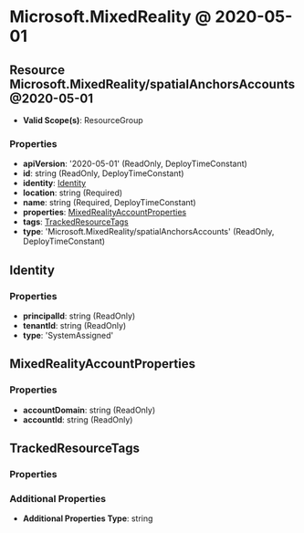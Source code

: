 # Microsoft.MixedReality @ 2020-05-01

## Resource Microsoft.MixedReality/spatialAnchorsAccounts@2020-05-01
* **Valid Scope(s)**: ResourceGroup
### Properties
* **apiVersion**: '2020-05-01' (ReadOnly, DeployTimeConstant)
* **id**: string (ReadOnly, DeployTimeConstant)
* **identity**: [Identity](#identity)
* **location**: string (Required)
* **name**: string (Required, DeployTimeConstant)
* **properties**: [MixedRealityAccountProperties](#mixedrealityaccountproperties)
* **tags**: [TrackedResourceTags](#trackedresourcetags)
* **type**: 'Microsoft.MixedReality/spatialAnchorsAccounts' (ReadOnly, DeployTimeConstant)

## Identity
### Properties
* **principalId**: string (ReadOnly)
* **tenantId**: string (ReadOnly)
* **type**: 'SystemAssigned'

## MixedRealityAccountProperties
### Properties
* **accountDomain**: string (ReadOnly)
* **accountId**: string (ReadOnly)

## TrackedResourceTags
### Properties
### Additional Properties
* **Additional Properties Type**: string

